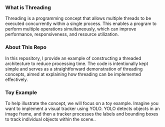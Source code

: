 ### What is Threading
Threading is a programming concept that allows multiple threads to be executed concurrently within a single process. 
This enables a program to perform multiple operations simultaneously, which can improve performance, responsiveness, and resource utilization.

### About This Repo
In this repository, I provide an example of constructing a threaded architecture to reduce processing time. 
The code is intentionally kept simple and serves as a straightforward demonstration of threading concepts, 
aimed at explaining how threading can be implemented effectively.

### Toy Example
To help illustrate the concept, we will focus on a toy example. 
Imagine you want to implement a visual tracker using YOLO. YOLO detects objects in an image frame, 
and then a tracker processes the labels and bounding boxes to track individual objects within the scene..

